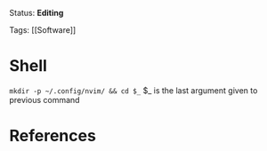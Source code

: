 Status: **Editing**

Tags: [[Software]]

# Shell

`mkdir -p ~/.config/nvim/ && cd $_` $_ is the last argument given to previous command



# References